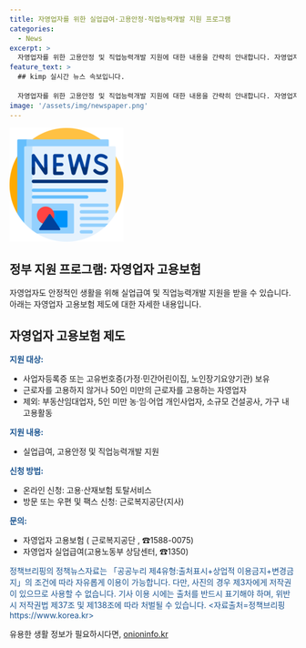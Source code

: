 ```yaml
---
title: 자영업자를 위한 실업급여·고용안정·직업능력개발 지원 프로그램
categories:
  - News
excerpt: >
  자영업자를 위한 고용안정 및 직업능력개발 지원에 대한 내용을 간략히 안내합니다. 자영업자 고용보험은 사업자등록증 또는 고유번호증을 보유한 자영업자에게 실업급여와 직업능력개발을 지원합니다. 근로자를 고용하지 않거나 50인 미만을 고용하는 자영업자가 대상이며, 온라인 또는 방문, 우편, 팩스를 통한 신청이 가능합니다. 자세한 사항은 근로복지공단 및 고용노동부 상담센터로 문의할 수 있습니다. (출처: 정책브리핑 www.korea.kr)
feature_text: >
  ## kimp 실시간 뉴스 속보입니다.

  자영업자를 위한 고용안정 및 직업능력개발 지원에 대한 내용을 간략히 안내합니다. 자영업자 고용보험은 사업자등록증 또는 고유번호증을 보유한 자영업자에게 실업급여와 직업능력개발을 지원합니다. 근로자를 고용하지 않거나 50인 미만을 고용하는 자영업자가 대상이며, 온라인 또는 방문, 우편, 팩스를 통한 신청이 가능합니다. 자세한 사항은 근로복지공단 및 고용노동부 상담센터로 문의할 수 있습니다. (출처: 정책브리핑 www.korea.kr)
image: '/assets/img/newspaper.png'
---
```


<p><img src="/assets/img/newspaper.png" alt="kimplant 속보" /></p>

<h2>정부 지원 프로그램: 자영업자 고용보험</h2>

<p data-ke-size="size16">자영업자도 안정적인 생활을 위해 실업급여 및 직업능력개발 지원을 받을 수 있습니다. 아래는 자영업자 고용보험 제도에 대한 자세한 내용입니다.</p>

<h2 data-ke-size="size26">자영업자 고용보험 제도</h2>

<p><b><span style="color: #1a5490;">지원 대상:</span></b></p>

<ul>
  <li>사업자등록증 또는 고유번호증(가정·민간어린이집, 노인장기요양기관) 보유</li>
  <li>근로자를 고용하지 않거나 50인 미만의 근로자를 고용하는 자영업자</li>
  <li>제외: 부동산임대업자, 5인 미만 농·임·어업 개인사업자, 소규모 건설공사, 가구 내 고용활동</li>
</ul>

<p><b><span style="color: #1a5490;">지원 내용:</span></b></p>

<ul>
  <li>실업급여, 고용안정 및 직업능력개발 지원</li>
</ul>

<p><b><span style="color: #1a5490;">신청 방법:</span></b></p>

<ul>
  <li>온라인 신청: 고용·산재보험 토탈서비스</li>
  <li>방문 또는 우편 및 팩스 신청: 근로복지공단(지사)</li>
</ul>

<p><b><span style="color: #1a5490;">문의:</span></b></p>

<ul>
  <li>자영업자 고용보험 (
근로복지공단
, ☎1588-0075)</li>
  <li>자영업자 실업급여(고용노동부 상담센터, ☎1350)</li>
</ul>

<p><span style="color: #1a5490;">정책브리핑의 정책뉴스자료는 「공공누리 제4유형:출처표시+상업적 이용금지+변경금지」의 조건에 따라 자유롭게 이용이 가능합니다. 다만, 사진의 경우 제3자에게 저작권이 있으므로 사용할 수 없습니다. 기사 이용 시에는 출처를 반드시 표기해야 하며, 위반 시 저작권법 제37조 및 제138조에 따라 처벌될 수 있습니다. <자료출처=정책브리핑 https://www.korea.kr></span></p>
유용한 생활 정보가 필요하시다면, <a href="https://onioninfo.kr" rel="dofollow">onioninfo.kr</a>


